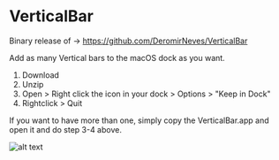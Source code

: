 # VerticalBar
Binary release of -> https://github.com/DeromirNeves/VerticalBar

Add as many Vertical bars to the macOS dock as you want.

1. Download
2. Unzip
3. Open > Right click the icon in your dock > Options > "Keep in Dock"
4. Rightclick > Quit

If you want to have more than one, simply copy the VerticalBar.app and open it and do step 3-4 above.

![alt text](https://github.com/afallon02/VerticalBar/blob/master/verticalBar.png)
